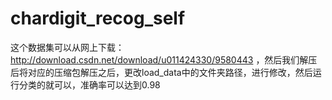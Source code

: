 # chardigit_recog_self

这个数据集可以从网上下载：http://download.csdn.net/download/u011424330/9580443
，然后我们解压后将对应的压缩包解压之后，更改load_data中的文件夹路径，进行修改，然后运行分类的就可以，准确率可以达到0.98
